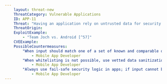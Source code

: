 ```yaml
---
    layout: threat-new
    ThreatCategory: Vulnerable Applications
    ID: APP-11
    Threat: "Having an application rely on untrusted data for security decisions"
    ThreatOrigin:
    ExploitExample:
        - "Team Joch vs. Android [^57]"
    CVEExample:
    PossibleCountermeasures:
        "When input should match one of a set of known and comparable options, use whitelisting to ensure the input is safe before applying it to security logic.":
            - Mobile App Developer
        "When whitelisting is not possible, use vetted data sanitization libraries to verify the input appears syntactically safe prior to applying it to security logic.":
            - Mobile App Developer
        "Always use fail-safe security logic in apps; if input cannot be verified to be safe (versus not identified as unsafe), reject the input and do not perform the security action.":
            - Mobile App Developer
---
```

